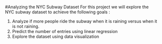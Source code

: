 #Analyzing the NYC Subway Dataset
For this project we will explore the NYC subway dataset to achieve the following goals :

 1. Analyze if more people ride the subway when it is raining versus when it is not raining.
 2. Predict the number of entries using linear regression
 3. Explore the dataset using data visualization